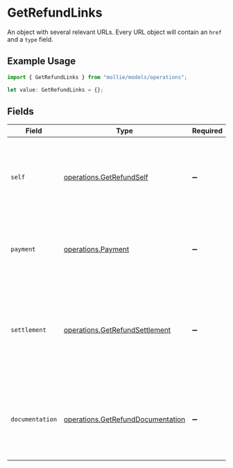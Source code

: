 # GetRefundLinks

An object with several relevant URLs. Every URL object will contain an `href` and a `type` field.

## Example Usage

```typescript
import { GetRefundLinks } from "mollie/models/operations";

let value: GetRefundLinks = {};
```

## Fields

| Field                                                                                                                       | Type                                                                                                                        | Required                                                                                                                    | Description                                                                                                                 |
| --------------------------------------------------------------------------------------------------------------------------- | --------------------------------------------------------------------------------------------------------------------------- | --------------------------------------------------------------------------------------------------------------------------- | --------------------------------------------------------------------------------------------------------------------------- |
| `self`                                                                                                                      | [operations.GetRefundSelf](../../models/operations/getrefundself.md)                                                        | :heavy_minus_sign:                                                                                                          | In v2 endpoints, URLs are commonly represented as objects with an `href` and `type` field.                                  |
| `payment`                                                                                                                   | [operations.Payment](../../models/operations/payment.md)                                                                    | :heavy_minus_sign:                                                                                                          | The API resource URL of the [payment](get-payment) that this refund belongs to.                                             |
| `settlement`                                                                                                                | [operations.GetRefundSettlement](../../models/operations/getrefundsettlement.md)                                            | :heavy_minus_sign:                                                                                                          | The API resource URL of the [settlement](get-settlement) this refund has been settled with. Not present if not yet settled. |
| `documentation`                                                                                                             | [operations.GetRefundDocumentation](../../models/operations/getrefunddocumentation.md)                                      | :heavy_minus_sign:                                                                                                          | In v2 endpoints, URLs are commonly represented as objects with an `href` and `type` field.                                  |